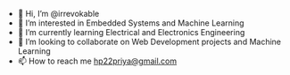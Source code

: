 - 👋 Hi, I’m @irrevokable
- 👀 I’m interested in Embedded Systems and Machine Learning
- 🌱 I’m currently learning Electrical and Electronics Engineering
- 💞️ I’m looking to collaborate on Web Development projects and Machine Learning 
- 📫 How to reach me hp22priya@gmail.com

<!---
irrevokable/irrevokable is a ✨ special ✨ repository because its `README.md` (this file) appears on your GitHub profile.
You can click the Preview link to take a look at your changes.
--->
